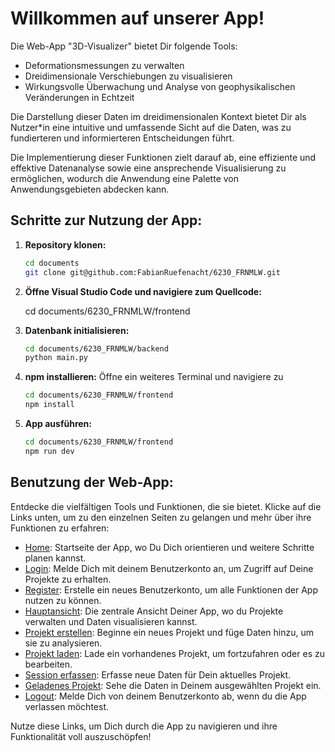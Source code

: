 # Willkommen auf unserer App!

Die Web-App "3D-Visualizer" bietet Dir folgende Tools:

- Deformationsmessungen zu verwalten
- Dreidimensionale Verschiebungen zu visualisieren
- Wirkungsvolle Überwachung und Analyse von geophysikalischen Veränderungen in Echtzeit

Die Darstellung dieser Daten im dreidimensionalen Kontext bietet Dir als Nutzer\*in eine intuitive und umfassende Sicht auf die Daten, was zu fundierteren und informierteren Entscheidungen führt.

Die Implementierung dieser Funktionen zielt darauf ab, eine effiziente und effektive Datenanalyse sowie eine ansprechende Visualisierung zu ermöglichen, wodurch die Anwendung eine Palette von Anwendungsgebieten abdecken kann.

## Schritte zur Nutzung der App:

1. **Repository klonen:**

   ```bash
   cd documents
   git clone git@github.com:FabianRuefenacht/6230_FRNMLW.git

   ```

2. **Öffne Visual Studio Code und navigiere zum Quellcode:**

   cd documents/6230_FRNMLW/frontend

3. **Datenbank initialisieren:**

   ```bash
   cd documents/6230_FRNMLW/backend
   python main.py

   ```

4. **npm installieren:**
   Öffne ein weiteres Terminal und navigiere zu

   ```bash
   cd documents/6230_FRNMLW/frontend
   npm install

   ```

5. **App ausführen:**

   ```bash
   cd documents/6230_FRNMLW/frontend
   npm run dev

   ```

## Benutzung der Web-App:

Entdecke die vielfältigen Tools und Funktionen, die sie bietet. Klicke auf die Links unten, um zu den einzelnen Seiten zu gelangen und mehr über ihre Funktionen zu erfahren:

- [Home](home.md): Startseite der App, wo Du Dich orientieren und weitere Schritte planen kannst.
- [Login](login.md): Melde Dich mit deinem Benutzerkonto an, um Zugriff auf Deine Projekte zu erhalten.
- [Register](register.md): Erstelle ein neues Benutzerkonto, um alle Funktionen der App nutzen zu können.
- [Hauptansicht](main_view.md): Die zentrale Ansicht Deiner App, wo du Projekte verwalten und Daten visualisieren kannst.
- [Projekt erstellen](create_project.md): Beginne ein neues Projekt und füge Daten hinzu, um sie zu analysieren.
- [Projekt laden](load_project.md): Lade ein vorhandenes Projekt, um fortzufahren oder es zu bearbeiten.
- [Session erfassen](capture_session.md): Erfasse neue Daten für Dein aktuelles Projekt.
- [Geladenes Projekt](current_project.md): Sehe die Daten in Deinem ausgewählten Projekt ein.
- [Logout](logout.md): Melde Dich von deinem Benutzerkonto ab, wenn du die App verlassen möchtest.

Nutze diese Links, um Dich durch die App zu navigieren und ihre Funktionalität voll auszuschöpfen!
